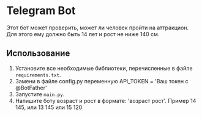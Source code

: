 # Telegram Bot

Этот бот может проверить, может ли человек пройти на аттракцион. Для этого ему должно быть 14 лет и рост не ниже 140 см.

## Использование

1. Установите все необходимые библиотеки, перечисленные в файле `requirements.txt`.
2. Замени в файле config.py переменную API_TOKEN = 'Ваш токен с @BotFather'
3. Запустите `main.py`.
4. Напишите боту возраст и рост в формате: 'возраст рост'. Пример 14 145, или 13 145 или 15 120